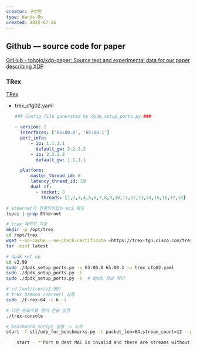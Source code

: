 ```yaml
---
creator: 구성현
type: Hands-On
created: 2022-07-26
---
```

## Github — source code for paper

[GitHub - tohojo/xdp-paper: Source text and experimental data for our paper describing XDP](https://github.com/tohojo/xdp-paper)

### TRex

[TRex](https://trex-tgn.cisco.com/trex/doc/trex_manual.html#_download_and_installation)

- trex_cfg02.yaml
    
    ```yaml
    ### Config file generated by dpdk_setup_ports.py ###
    
    - version: 2
      interfaces: ['65:00.0', '65:00.1']
      port_info:
          - ip: 1.1.1.1
            default_gw: 2.2.2.2
          - ip: 2.2.2.2
            default_gw: 1.1.1.1
    
      platform:
          master_thread_id: 0
          latency_thread_id: 19
          dual_if:
            - socket: 0
              threads: [1,2,3,4,5,6,7,8,9,10,11,12,13,14,15,16,17,18]
    ```
    

```bash
# ethernet과 연결되어있는 pci 확인
lspci | grep Ethernet

# trex 패키지 다운
mkdir -p /opt/trex
cd /opt/trex
wget --no-cache --no-check-certificate <https://trex-tgn.cisco.com/trex/release/latest>
tar -xzvf latest

# dpdk set up
cd v2.99
sudo ./dpdk_setup_ports.py -c 65:00.0 65:00.1 -o trex_cfg02.yaml
sudo ./dpdk_setup_ports.py -i
sudo ./dpdk_setup_ports.py -s  # dpdk 정보 확인

# cd /opt/trex/v2.99/
# trex daemon (server) 실행
sudo ./t-rex-64 -c 6 -i

# 다른 윈도우를 열어 콘솔 실행
./trex-console

# benchmark script 실행 -> 오류
start -f stl/udp_for_benchmarks.py -t packet_len=64,stream_count=12 --port 0 -m 100mpps

	start - **Port 0 dest MAC is invalid and there are streams without explicit dest MAC.**

```